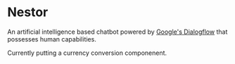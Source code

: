 # Nestor

An artificial intelligence based chatbot powered by [Google's Dialogflow](https://cloud.google.com/dialogflow/) that possesses human capabilities.

Currently putting a currency conversion componenent. 